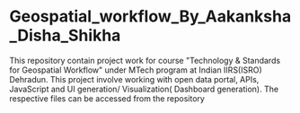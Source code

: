 # Geospatial_workflow_By_Aakanksha_Disha_Shikha
This repository contain project work for course "Technology &amp; Standards for Geospatial Workflow" under MTech program at Indian IIRS(ISRO) Dehradun. This project involve working with open data portal, APIs, JavaScript and UI generation/ Visualization( Dashboard generation). The respective files can be accessed from the repository
